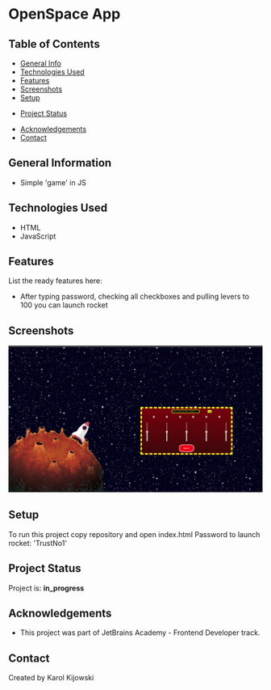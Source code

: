 # OpenSpace App

## Table of Contents
* [General Info](#general-information)
* [Technologies Used](#technologies-used)
* [Features](#features)
* [Screenshots](#screenshots)
* [Setup](#setup)
<!-- * [Usage](#usage) -->
* [Project Status](#project-status)
<!-- * [Room for Improvement](#room-for-improvement) -->
* [Acknowledgements](#acknowledgements)
* [Contact](#contact)

## General Information
- Simple 'game' in JS 

## Technologies Used
- HTML
- JavaScript
 
## Features
List the ready features here:
- After typing password, checking all checkboxes and pulling levers to 100 you can launch rocket

## Screenshots
 ![alt text](./img/screenshot.png)
 
## Setup
To run this project copy repository and open index.html
Password to launch rocket: 'TrustNo1'

## Project Status
Project is: __in_progress__ 

## Acknowledgements
- This project was part of JetBrains Academy - Frontend Developer track.

## Contact
Created by Karol Kijowski
